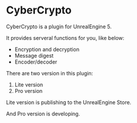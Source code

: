 # CyberCrypto

CyberCrypto is a plugin for UnrealEngine 5.

It provides serveral functions for you, like below:

- Encryption and decryption
- Message digest 
- Encoder/decoder 

There are two version in this plugin:
1. Lite version
2. Pro version

Lite version is publishing to the UnrealEngine Store.

And Pro version is developing.
